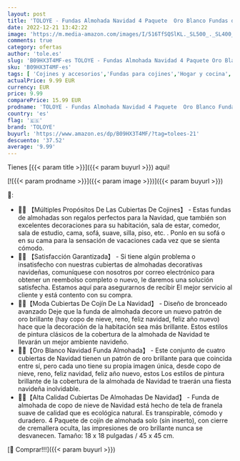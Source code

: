 ```yaml
---
layout: post
title: 'TOLOYE - Fundas Almohada Navidad 4 Paquete  Oro Blanco Fundas de Cojines de Navideñas Fundas para Cojines de Sofa Cama de Navidad Decoración del Hogar 45x45cm  Oro Blanco '
date: 2022-12-21 13:42:22
image: 'https://m.media-amazon.com/images/I/516TfSQSlKL._SL500_._SL400_.jpg'
comments: true
category: ofertas
author: 'tole.es'
slug: 'B09HX3T4MF-es TOLOYE - Fundas Almohada Navidad 4 Paquete Oro Blanco...'
sku: 'B09HX3T4MF-es'
tags: [ 'Cojines y accesorios','Fundas para cojines','Hogar y cocina','Textiles del hogar','navidad','toloye','🇪🇸', ]
actualPrice: 9.99 EUR
currency: EUR
price: 9.99
comparePrice: 15.99 EUR
prodname: 'TOLOYE - Fundas Almohada Navidad 4 Paquete  Oro Blanco Fundas de Cojines de Navideñas Fundas para Cojines de Sofa Cama de Navidad Decoración del Hogar 45x45cm  Oro Blanco '
country: 'es'
flag: '🇪🇸'
brand: 'TOLOYE'
buyurl: 'https://www.amazon.es/dp/B09HX3T4MF/?tag=tolees-21'
descuento: '37.52'
average: '9.99'
---
```


Tienes [{{< param title >}}]({{< param buyurl >}}) aqui!

[![{{< param prodname >}}]({{< param image >}})]({{< param buyurl >}})

🔎:

- 🎄🎁 【Múltiples Propósitos De Las Cubiertas De Cojines】 - Estas fundas de almohadas son regalos perfectos para la Navidad, que también son excelentes decoraciones para su habitación, sala de estar, comedor, sala de estudio, cama, sofá, suave, silla, piso, etc. . Ponlo en su sofá o en su cama para la sensación de vacaciones cada vez que se sienta cómodo.
- 🎄🎁 【Satisfacción Garantizada】 - Si tiene algún problema o insatisfecho con nuestras cubiertas de almohadas decorativas navideñas, comuníquese con nosotros por correo electrónico para obtener un reembolso completo o nuevo, le daremos una solución satisfecha. Estamos aquí para asegurarnos de recibir El mejor servicio al cliente y está contento con su compra.
- 🎄🎁【Moda Cubiertas De Cojín De La Navidad】 - Diseño de bronceado avanzado Deje que la funda de almohada decore un nuevo patrón de oro brillante (hay copo de nieve, reno, feliz navidad, feliz año nuevo) hace que la decoración de la habitación sea más brillante. Estos estilos de pintura clásicos de la cobertura de la almohada de Navidad te llevarán un mejor ambiente navideño.
- 🎄🎁【Oro Blanco Navidad Funda Almohada】 - Este conjunto de cuatro cubiertas de Navidad tienen un patrón de oro brillante para que coincida entre sí, pero cada uno tiene su propia imagen única, desde copo de nieve, reno, feliz navidad, feliz año nuevo, estos Los estilos de pintura brillante de la cobertura de la almohada de Navidad te traerán una fiesta navideña inolvidable.
- 🎄🎁【Alta Calidad Cubiertas De Almohadas De Navidad】 - Funda de almohada de copo de nieve de Navidad está hecho de tela de franela suave de calidad que es ecológica natural. Es transpirable, cómodo y duradero. 4 Paquete de cojín de almohada solo (sin inserto), con cierre de cremallera oculta, las impresiones de oro brillante nunca se desvanecen. Tamaño: 18 x 18 pulgadas / 45 x 45 cm.

[🛒 Comprar!!!]({{< param buyurl >}})
